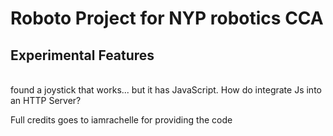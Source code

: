 # Roboto Project for NYP robotics CCA <br>

## Experimental Features

<br>
found a joystick that works... but it has JavaScript. How do integrate Js into an HTTP Server?
<br>

Full credits goes to iamrachelle for providing the code 

